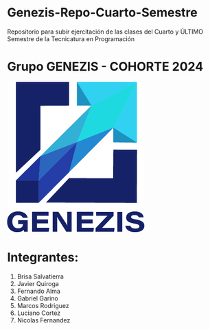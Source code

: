 # Genezis-Repo-Cuarto-Semestre
Repositorio para subir ejercitación de las clases del Cuarto y ÚLTIMO Semestre de la Tecnicatura en Programación

# Grupo GENEZIS - COHORTE 2024

![Logo Genezis](./logo-genezis-new.png)
# Integrantes: 

1. Brisa Salvatierra
2. Javier Quiroga
3. Fernando Alma
4. Gabriel Garino
5. Marcos Rodriguez
6. Luciano Cortez
7. Nicolas Fernandez
